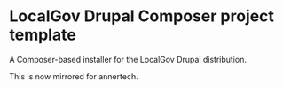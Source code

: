 # LocalGov Drupal Composer project template


A Composer-based installer for the LocalGov Drupal distribution.

This is now mirrored for annertech.
